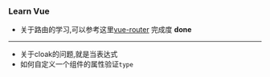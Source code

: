 ### Learn Vue

+ 关于路由的学习,可以参考这里[vue-router](http://router.vuejs.org/zh-cn/index.html) 完成度 **done**

---
-	关于cloak的问题,就是当表达式
-	如何自定义一个组件的属性验证`type`
